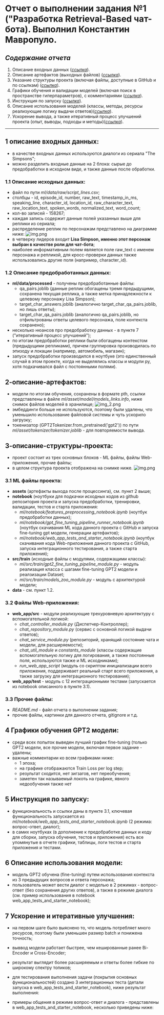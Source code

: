 # Отчет о выполнении задания №1 ("Разработка Retrieval-Based чат-бота). Выполнил Константин Мавропуло.

## ***Содержание отчета***
1. Описание входных данных ([_ссылка_](#1-описание-входных-данных)).
2. Описание артефактов (выходных файлов) ([_ссылка_](#2-описание-артефактов)).
3. Указание структуры проекта (включая файлы, доступные в GitHub и по ссылкам) ([_ссылка_](#3-описание-структуры-проекта)).
4. Графики обучения и валидации моделей (включая поиск в пространстве гиперпараметров), с комментариями ([_ссылка_](#4-графики-обучения-и-валидации-моделей)).
5. Инструкция по запуску ([_ссылка_](#5-инструкция-по-запуску)).
6. Описание использования моделей (классы, методы, ресурсы реализующие логику выдачи ответов)([_ссылка_](#6-описание-использования-моделей)).
7. Ускорение вывода, а также итеративный процесс улучшений проекта (опыт, выводы, подходы и методы)([_ссылка_](#7-ускорение-и-итеративные-улучшения)).

---

## 1 описание входных данных:
- в качестве входных данных используются диалоги из сериала "The Simpsons";
- можно разделить входные данные на 2 блока: сырые до предобработки в исходном виде, и также данные после обработки.
### 1.1 Описание исходных данных:
- файл по пути *ml/data/raw/script_lines.csv*;
- столбцы - id, episode_id, number, raw_text, timestamp_in_ms, speaking_line, character_id, location_id, raw_character_text, raw_location_text, spoken_words, normalized_text, word_count;
- кол-во записей - 158267;
- каждая запись содержит данные полей указанных выше для реплики из сериала;
- распределение реплик по персонажам представлено на диаграмме ниже:
![img.png](chat_quotes_distribution.png)
- в четверку лидеров входит **Lisa Simpson, именно этот персонаж выбран в качестве роли для чат-бота**;
- наиболее информативным полем является поле raw_text с именем персонажа и репликой, для кросс-проверки данных также использовались другие поля (например, character_id).
### 1.2 Описание предобработанных данных:
- **ml/data/processed** - получены предобработанные файлы:
  - qa_pairs.joblib (данные реплик обогащены тремя предыдущими, сохранена текущая реплика, а также метка принадлежности к целевому персонажу Lisa Simpson);
  - target_char_answers.joblib (аналогично target_char_qa_pairs.joblib, но лишь ответы);
  - target_char_qa_pairs.joblib (аналогично qa_pairs.joblib, но отфильтрованы ответы целевого персонажа, поле контекста сохранено);
- несколько нюансов про предобработку данных - в пункте 7 ("итеративный процесс улучшений");
- по итогам предобработки реплики были обогащены контекстом (предыдущими репликами), причем группировка производилась по эпизоду и локации (например, автомобиль, магазин);
- запуск предобработки производился в ноутбуке (это единственный случай в этом проекте, когда не выделялись классы и модули py, хотя подкачивался файл с постоянными полями).
## 2-описание-артефактов:
- модели по итогам обучения, сохранены в формате pth, ссылки представлены в файле *ml/asset/model/models_links.info*, ниже снимок файлов моделей в хранилище;
![img_2.png](models_screenshot.png)
- эмбеддинги больше не используются, поэтому были удалены, что уменьшило использование файловой системы и чуть ускорило загрузку;
- токенизатор (GPT2Tokenizer.from_pretrained('gpt2')) по пути *ml/asset/tokenizer/tokenizer.joblib* - для повторяемости вывода.
## 3-описание-структуры-проекта:
- проект состоит из трех основных блоков - ML файлы, файлы Web-приложения, прочие файлы;
- в целом структура проекта отображена на снимке ниже.
![img.png](project_tree.png)
### 3.1 ML файлы проекта:
- **assets** (артефакты выхода после процессинга), см. пункт 2 выше;
- **notebook** (ноутбуки для подкачки исходных кодов из github репозитория проекта и запуска предобработки, тренировки, валидации, тестов и старта приложения:
  - *ml/notebook/features_preprocessing_notebook.ipynb* (ноутбук предобработки данных);
  - *ml/notebook/gpt_fine_tuning_pipeline_runner_notebook.ipynb* (ноутбук скачивания ML кода данного проекта с GitHub и запуска fine-tuning gpt модели, генерации артефактов);  
  - *ml/notebook/web_app_tests_and_starter_notebook.ipynb* (ноутбук скачивания кода Web-приложения данного проекта с GitHub, запуска интеграционного тестирования, а также старта приложения);
- **src/train** (исходные файлы с модулями, содержащими классы):
  - *ml/src/train/gpt2_fine_tuning_pipeline_module.py* - модуль реализация класса с шагами fine-tuning GPT2 модели и реалзизации Dataset;
  - *ml/src/train/models_zoo_module.py* - модуль с архитектурой модели;
- **data** - см. пункт 1.2.
### 3.2 Файлы Web-приложения:
- **web_app/src** - модули реализующие трехуровневую архитектуру с вспомогательной логикой:
  - *chat_controller_module.py* (Диспетчер-Контроллер);
  - *chat_repository_module.py* (сервис с основной логикой выдачи ответов);
  - *chat_service_module.py* (репозиторий, хранящий состояние чата и модели, для расширяемости);
  - *chat_util_module* и *constants_module* (классы содержащие вспомогательную логику для логирования, а также постоянные поля, используются также и ML исходниками);
  - *run_web_app_script* (модуль со скриптом инициализации всего приложения, поддерживает реальный старт всего приложения, а также загрузку для интеграционного тестирования);
- **web_app/test** - модуль с 12 интеграционными тестами (запускается из notebook описанного в пункте 3.1).
### 3.3 Прочие файлы:
- *README.md* - файл отчета о выполнении задания;
- прочие файлы, картинки для данного отчета, gitignore и т.д.
## 4 Графики обучения GPT2 модели:
- среди всех попыток выведен лучший график fine-tuning (только GPT2 модели, все прочие модели, включая первое задание - удалены;
- важные комментарии ко всем графиками ниже:
  - 1 эпоха;
  - на графике отображаются Train Loss per log step;
  - результат сходится, нет зигзагов, нет переобучения;
  - заметен так называемый локоть на графике, явного недообучения также нет
## 5 Инструкция по запуску:
- функциональность и ссылки даны в пункте 3.1, ключевая функциональность запускается из *ml/notebook/web_app_tests_and_starter_notebook.ipynb* (2 режима: вопрос-ответ, диалог);
- в самих ноутбуках (в дополнение к предобработке данных и коду для сборки, запуска обучения, тестов и приложения) есть все упомянутые в отчете графики, таблицы, логи тестов и старта приложения и тестами.
## 6 Описание использования модели:
- модель GPT2 обучена (fine-tuning) путем использования контекста из 3 предыдущих вопросов и ответа персонажа;
- пользователь может вести диалог с моделью в 2 режимах - вопрос-ответ (без сохранения других ответов), а также в режиме диалога (см. пример использования в notebook web_app_tests_and_starter_notebook);
## 7 Ускорение и итеративные улучшения:
- на первом шаге было выяснено то, что модель потребляет много ресурсов, поэтому были уменьшен размер batch и понижена точность;
- выввод модели работает быстрее, чем кешированные ранее Bi-Encoder и Cross-Encoder;
- результат выглядит более расширяемым и ответы более гибкие по широкому спектру топиков;
- для тестирования выполнения задачи (покрытия основных функциональностей) создано 3 интеграционных теста (детали запуска в web_app_tests_and_starter_notebook), ниже результат выполнения:

- примеры общения в режиме вопрос-ответ и диалога - представлены в web_app_tests_and_starter_notebook, несколько приведены ниже:


